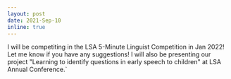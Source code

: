 ```yaml
---
layout: post
date: 2021-Sep-10 
inline: true
---
```


I will be competiting in the LSA 5-Minute Linguist Competition in Jan 2022! Let me know if you have any suggestions! I will also be presenting our project "Learning to identify questions in early speech to children" at LSA Annual Conference.`